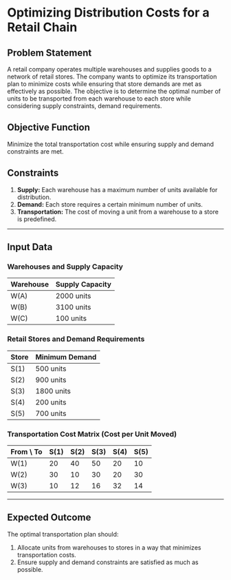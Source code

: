 # Optimizing Distribution Costs for a Retail Chain

## Problem Statement

A retail company operates multiple warehouses and supplies goods to a network of retail stores. The company wants to optimize its transportation plan to minimize costs while ensuring that store demands are met as effectively as possible. The objective is to determine the optimal number of units to be transported from each warehouse to each store while considering supply constraints, demand requirements.

## Objective Function

Minimize the total transportation cost while ensuring supply and demand constraints are met.

## Constraints

1. **Supply:** Each warehouse has a maximum number of units available for distribution.
2. **Demand:** Each store requires a certain minimum number of units.
3. **Transportation:** The cost of moving a unit from a warehouse to a store is predefined.

---

## Input Data

### Warehouses and Supply Capacity

| Warehouse | Supply Capacity |
|-----------|-----------------|
| W(A)      | 2000 units      |
| W(B)      | 3100 units      |
| W(C)      | 100 units       |

### Retail Stores and Demand Requirements

| Store | Minimum Demand |
|-------|----------------|
| S(1)  | 500 units      |
| S(2)  | 900 units      |
| S(3)  | 1800 units     |
| S(4)  | 200 units      |
| S(5)  | 700 units      |

### Transportation Cost Matrix (Cost per Unit Moved)

| From \ To | S(1) | S(2) | S(3) | S(4) | S(5) |
|-----------|------|------|------|------|------|
| W(1)      | 20   | 40   | 50   | 20   | 10   |
| W(2)      | 30   | 10   | 30   | 20   | 30   |
| W(3)      | 10   | 12   | 16   | 32   | 14   |

---

## Expected Outcome

The optimal transportation plan should:

1. Allocate units from warehouses to stores in a way that minimizes transportation costs.
2. Ensure supply and demand constraints are satisfied as much as possible.

